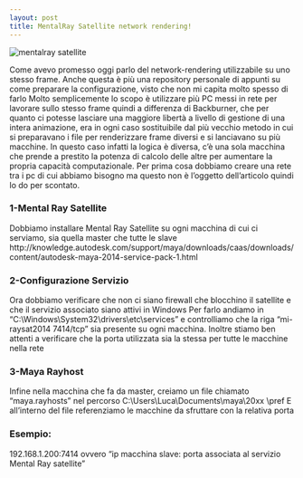 ```yaml
---
layout: post
title: MentalRay Satellite network rendering!
---
```

<img src="{{ site.baseurl }}/assets/blog/mentalray_satellite/satellite-dish-lamit-hub.jpg" alt="mentalray satellite" style="width: auto;"/>

Come avevo promesso oggi parlo del network-rendering utilizzabile su uno stesso frame.
Anche questa è più una repository personale di appunti su come preparare la configurazione, visto che non mi capita molto spesso di farlo
Molto semplicemente lo scopo è utilizzare più PC messi in rete per lavorare sullo stesso frame quindi a differenza di Backburner, che per quanto ci potesse lasciare una maggiore libertà a livello di gestione di una intera animazione, era in ogni caso sostituibile dal più vecchio metodo in cui si preparavano i file per renderizzare frame diversi e si lanciavano su più macchine.
In questo caso infatti la logica è diversa, c’è una sola macchina che prende a prestito la potenza di calcolo delle altre per aumentare la propria capacità computazionale.
Per prima cosa dobbiamo creare una rete tra i pc di cui abbiamo bisogno ma questo non è l’oggetto dell’articolo quindi lo do per scontato.

<!--more-->
 
<h3>1-Mental Ray Satellite</h3>
Dobbiamo installare Mental Ray Satellite su ogni macchina di cui ci serviamo, sia quella master che tutte le slave
http://knowledge.autodesk.com/support/maya/downloads/caas/downloads/content/autodesk-maya-2014-service-pack-1.html
 
<h3>2-Configurazione Servizio</h3>
Ora dobbiamo verificare che non ci siano firewall che blocchino il satellite e che il servizio associato siano attivi in Windows
Per farlo andiamo in “C:\Windows\System32\drivers\etc\services” e controlliamo che la riga
“mi-raysat2014    7414/tcp” sia presente su ogni macchina.
Inoltre stiamo ben attenti a verificare che la porta utilizzata sia la stessa per tutte le macchine nella rete
 
<h3>3-Maya Rayhost</h3>
Infine nella macchina che fa da master, creiamo un file chiamato “maya.rayhosts” nel percorso
C:\Users\Luca\Documents\maya\20xx \pref
E all’interno del file referenziamo le macchine da sfruttare con la relativa porta
 
<h3>Esempio:</h3>
192.168.1.200:7414 ovvero “ip macchina slave: porta associata al servizio Mental Ray satellite”